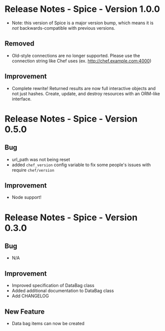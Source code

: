 # Release Notes - Spice - Version 1.0.0

* Note: this version of Spice is a major version bump, which means it is *not* backwards-compatible with previous versions.

## Removed

* Old-style connections are no longer supported. Please use the connection string like Chef uses (ex. http://chef.example.com:4000)

## Improvement

* Complete rewrite! Returned results are now full interactive objects and not just hashes. Create, update, and destroy resources with an ORM-like interface.

# Release Notes - Spice - Version 0.5.0

## Bug

* url_path was not being reset
* added `chef_version` config variable to fix some people's issues with require `chef/version`

## Improvement

* Node support!

# Release Notes - Spice - Version 0.3.0

## Bug

* N/A

## Improvement

* Improved specification of DataBag class
* Added additional documentation to DataBag class
* Add CHANGELOG

## New Feature

* Data bag items can now be created

